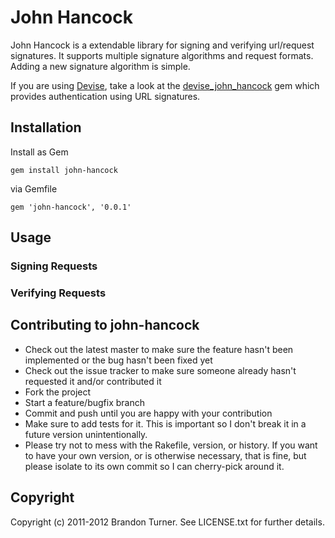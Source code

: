 John Hancock
============

John Hancock is a extendable library for signing and verifying url/request
signatures.  It supports multiple signature algorithms and request formats.
Adding a new signature algorithm is simple.

If you are using [Devise](https://github.com/plataformatec/devise), take a look
at the [devise\_john\_hancock](https://github.com/thinkwell/devise_john_hancock)
gem which provides authentication using URL signatures.


## Installation

Install as Gem

    gem install john-hancock

via Gemfile

    gem 'john-hancock', '0.0.1'


## Usage

### Signing Requests


### Verifying Requests


## Contributing to john-hancock

* Check out the latest master to make sure the feature hasn't been implemented or the bug hasn't been fixed yet
* Check out the issue tracker to make sure someone already hasn't requested it and/or contributed it
* Fork the project
* Start a feature/bugfix branch
* Commit and push until you are happy with your contribution
* Make sure to add tests for it. This is important so I don't break it in a future version unintentionally.
* Please try not to mess with the Rakefile, version, or history. If you want to have your own version, or is otherwise necessary, that is fine, but please isolate to its own commit so I can cherry-pick around it.

## Copyright

Copyright (c) 2011-2012 Brandon Turner. See LICENSE.txt for
further details.

